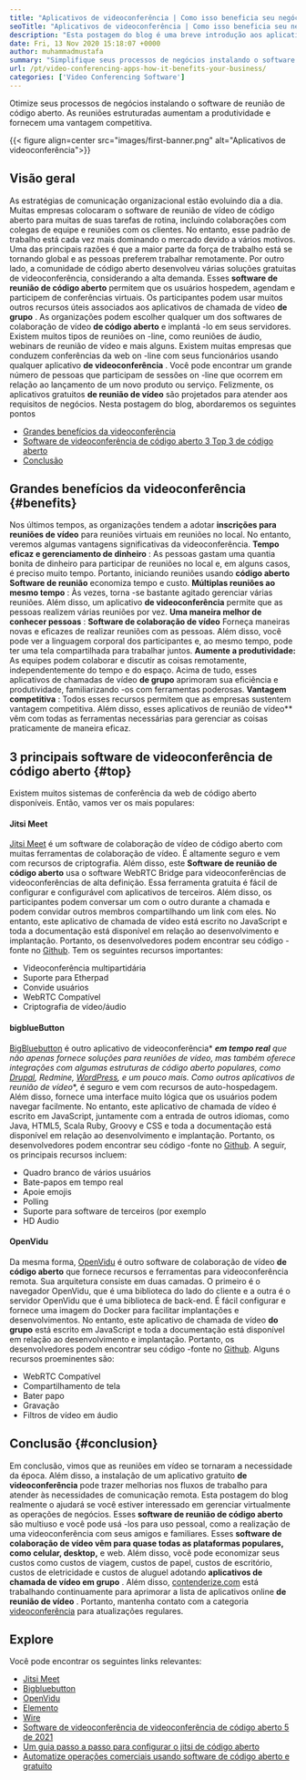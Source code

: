 ```yaml
---
title: "Aplicativos de videoconferência | Como isso beneficia seu negócio" 
seoTitle: "Aplicativos de videoconferência | Como isso beneficia seu negócio" 
description: "Esta postagem do blog é uma breve introdução aos aplicativos gratuitos de videoconferência. Esses softwares de colaboração gratuitos fornecem uma ampla gama de recursos para reuniões em grupo." 
date: Fri, 13 Nov 2020 15:18:07 +0000
author: muhammadmustafa
summary: "Simplifique seus processos de negócios instalando o software de reunião de código aberto. As reuniões estruturadas aumentam a produtividade e fornecem uma vantagem competitiva." 
url: /pt/video-conferencing-apps-how-it-benefits-your-business/
categories: ['Video Conferencing Software']
---
```


Otimize seus processos de negócios instalando o software de reunião de código aberto. As reuniões estruturadas aumentam a produtividade e fornecem uma vantagem competitiva.

{{< figure align=center src="images/first-banner.png" alt="Aplicativos de videoconferência">}}


## Visão geral
As estratégias de comunicação organizacional estão evoluindo dia a dia. Muitas empresas colocaram o software de reunião de vídeo de código aberto para muitas de suas tarefas de rotina, incluindo colaborações com colegas de equipe e reuniões com os clientes. No entanto, esse padrão de trabalho está cada vez mais dominando o mercado devido a vários motivos. Uma das principais razões é que a maior parte da força de trabalho está se tornando global e as pessoas preferem trabalhar remotamente. Por outro lado, a comunidade de código aberto desenvolveu várias soluções gratuitas de videoconferência, considerando a alta demanda. Esses  **software de reunião de código aberto** permitem que os usuários hospedem, agendam e participem de conferências virtuais. Os participantes podem usar muitos outros recursos úteis associados aos aplicativos de chamada de vídeo  **de grupo**  . As organizações podem escolher qualquer um dos softwares de colaboração de vídeo **de código aberto**  e implantá -lo em seus servidores. Existem muitos tipos de reuniões on -line, como reuniões de áudio, webinars de reunião de vídeo e mais alguns.
Existem muitas empresas que conduzem conferências da web on -line com seus funcionários usando qualquer aplicativo  **de videoconferência** . Você pode encontrar um grande número de pessoas que participam de sessões on -line que ocorrem em relação ao lançamento de um novo produto ou serviço. Felizmente, os aplicativos gratuitos **de reunião de vídeo**  são projetados para atender aos requisitos de negócios. Nesta postagem do blog, abordaremos os seguintes pontos
  * [][1][Grandes benefícios da videoconferência][2]
  * [Software de videoconferência de código aberto 3 Top 3 de código aberto][3]
  * [Conclusão][4]

## Grandes benefícios da videoconferência {#benefits}

Nos últimos tempos, as organizações tendem a adotar  **inscrições para reuniões de vídeo**  para reuniões virtuais em reuniões no local. No entanto, veremos algumas vantagens significativas da videoconferência.
 **Tempo eficaz e gerenciamento de dinheiro** : As pessoas gastam uma quantia bonita de dinheiro para participar de reuniões no local e, em alguns casos, é preciso muito tempo. Portanto, iniciando reuniões usando **código aberto**  **Software de reunião**  economiza tempo e custo.
 **Múltiplas reuniões ao mesmo tempo** : Às vezes, torna -se bastante agitado gerenciar várias reuniões. Além disso, um aplicativo **de videoconferência** permite que as pessoas realizem várias reuniões por vez.
 **Uma maneira melhor de conhecer pessoas** : **Software de colaboração de vídeo** Forneça maneiras novas e eficazes de realizar reuniões com as pessoas. Além disso, você pode ver a linguagem corporal dos participantes e, ao mesmo tempo, pode ter uma tela compartilhada para trabalhar juntos.
 **Aumente a produtividade:**  As equipes podem colaborar e discutir as coisas remotamente, independentemente do tempo e do espaço. Acima de tudo, esses aplicativos de chamadas de vídeo **de grupo** aprimoram sua eficiência e produtividade, familiarizando -os com ferramentas poderosas.
 **Vantagem competitiva** : Todos esses recursos permitem que as empresas sustentem vantagem competitiva. Além disso, esses aplicativos de reunião de vídeo** vêm com todas as ferramentas necessárias para gerenciar as coisas praticamente de maneira eficaz.

## 3 principais software de videoconferência de código aberto {#top}

Existem muitos sistemas de conferência da web de código aberto disponíveis. Então, vamos ver os mais populares:

#### Jitsi Meet
[Jitsi Meet][5] é um software de colaboração de vídeo de código aberto com muitas ferramentas de colaboração de vídeo. É altamente seguro e vem com recursos de criptografia. Além disso, este  **Software de reunião de código aberto**  usa o software WebRTC Bridge para videoconferências de videoconferências de alta definição. Essa ferramenta gratuita é fácil de configurar e configurável com aplicativos de terceiros. Além disso, os participantes podem conversar um com o outro durante a chamada e podem convidar outros membros compartilhando um link com eles. No entanto, este aplicativo de chamada de vídeo está escrito no JavaScript e toda a documentação está disponível em relação ao desenvolvimento e implantação. Portanto, os desenvolvedores podem encontrar seu código -fonte no [Github][6]. Tem os seguintes recursos importantes:
  * Videoconferência multipartidária
  * Suporte para Etherpad
  * Convide usuários
  * WebRTC Compatível
  * Criptografia de vídeo/áudio

#### bigblueButton
[BigBluebutton][7] é outro aplicativo de videoconferência*  ***em tempo real**  que não apenas fornece soluções para reuniões de vídeo, mas também oferece integrações com algumas estruturas de código aberto populares, como [Drupal][8], Redmine, [WordPress][9], e um pouco mais. Como outros aplicativos de reunião de vídeo**, é seguro e vem com recursos de auto-hospedagem. Além disso, fornece uma interface muito lógica que os usuários podem navegar facilmente. No entanto, este aplicativo de chamada de vídeo é escrito em JavaScript, juntamente com a entrada de outros idiomas, como Java, HTML5, Scala Ruby, Groovy e CSS e toda a documentação está disponível em relação ao desenvolvimento e implantação. Portanto, os desenvolvedores podem encontrar seu código -fonte no [Github][10]. A seguir, os principais recursos incluem:
  * Quadro branco de vários usuários
  * Bate-papos em tempo real
  * Apoie emojis
  * Polling
  * Suporte para software de terceiros (por exemplo
  * HD Audio

#### OpenVidu
Da mesma forma, [OpenVidu][11] é outro software de colaboração de vídeo  **de código aberto** que fornece recursos e ferramentas para videoconferência remota. Sua arquitetura consiste em duas camadas. O primeiro é o navegador OpenVidu, que é uma biblioteca do lado do cliente e a outra é o servidor OpenVidu que é uma biblioteca de back-end. É fácil configurar e fornece uma imagem do Docker para facilitar implantações e desenvolvimentos. No entanto, este aplicativo de chamada de vídeo **do grupo**  está escrito em JavaScript e toda a documentação está disponível em relação ao desenvolvimento e implantação. Portanto, os desenvolvedores podem encontrar seu código -fonte no [Github][12]. Alguns recursos proeminentes são:
  * WebRTC Compatível
  * Compartilhamento de tela
  * Bater papo
  * Gravação
  * Filtros de vídeo em áudio

## Conclusão {#conclusion}

Em conclusão, vimos que as reuniões em vídeo se tornaram a necessidade da época. Além disso, a instalação de um aplicativo gratuito  **de videoconferência** pode trazer melhorias nos fluxos de trabalho para atender às necessidades de comunicação remota. Esta postagem do blog realmente o ajudará se você estiver interessado em gerenciar virtualmente as operações de negócios. Esses  **software de reunião de código aberto**  são multiuso e você pode usá -los para uso pessoal, como a realização de uma videoconferência com seus amigos e familiares. Esses  **software de colaboração de vídeo vêm para quase todas as plataformas populares, como celular, desktop,**  e web. Além disso, você pode economizar seus custos como custos de viagem, custos de papel, custos de escritório, custos de eletricidade e custos de aluguel adotando **aplicativos de chamada de vídeo em grupo**  .
Além disso, [contenderize.com][13] está trabalhando continuamente para aprimorar a lista de aplicativos online  **de reunião de vídeo**  . Portanto, mantenha contato com a categoria [videoconferência][14] para atualizações regulares.

## Explore
Você pode encontrar os seguintes links relevantes:
  * [Jitsi Meet][5]
  * [Bigbluebutton][7]
  * [OpenVidu][11]
  * [Elemento][15]
  * [Wire][16]
  * [Software de videoconferência de videoconferência de código aberto 5 de 2021][17]
  * [Um guia passo a passo para configurar o jitsi de código aberto][18]
  * [Automatize operações comerciais usando software de código aberto e gratuito][19]



 [1]: #why
 [2]: #benefits
 [3]: #top
 [4]: #conclusion
 [5]: https://products.containerize.com/video-conferencing/jitsi
 [6]: https://github.com/jitsi/jitsi-meet
 [7]: https://products.containerize.com/video-conferencing/bigbluebutton
 [8]: https://products.containerize.com/content-management/drupal/
 [9]: https://products.containerize.com/blogging/wordpress/
 [10]: https://github.com/bigbluebutton/bigbluebutton
 [11]: https://products.containerize.com/video-conferencing/openvidu
 [12]: https://github.com/OpenVidu/openvidu
 [13]: https://www.containerize.com/
 [14]: https://products.containerize.com/video-conferencing/
 [15]: https://products.containerize.com/video-conferencing/element
 [16]: https://products.containerize.com/video-conferencing/wire
 [17]: https://blog.containerize.com/video-conferencing-software/top-5-open-source-video-conferencing-software-of-2021/
 [18]: https://blog.containerize.com/video-conferencing-software/how-to-set-up-open-source-jitsi-meet/
 [19]: https://blog.containerize.com/blogging/automate-business-operations-using-open-source-software/
